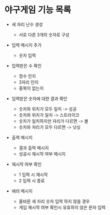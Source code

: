 야구게임 기능 목록
=============
* 세 자리 난수 생성
  * 서로 다른 3개의 숫자로 구성
    

* 입력 메시지 추가
  * 숫자 입력
  

* 입력받은 수 확인
  * 정수 인지
  * 3자리 인지
  * 중복이 없는지
  
    

* 입력받은 숫자에 대한 결과 확인
  * 숫자와 위치가 모두 일치 -> 성공
  * 숫자와 위치가 일치 -> 스트라이크
  * 숫자가 일치하지만 자리가 다르면 -> 볼
  * 숫자와 자리가 모두 다르면 -> 낫싱
    

* 출력 메시지
  * 결과 출력 메시지
  * 성공시 재시작 여부 메시지
    

* 재시작 여부 확인
  * 1 입력 시 재시작
  * 2 입력 시 종료


* 에러 메시지
  * 올바른 세 자리 숫자 입력 하지 않을 경우 
  * 게임 재시작 여부 확인시 유효하지 않은 문자 입력 